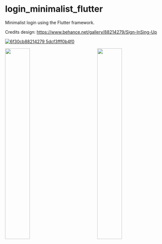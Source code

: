 # login_minimalist_flutter

Minimalist login using the Flutter framework.

Credits design: https://www.behance.net/gallery/88214279/Sign-InSing-Up

[![6f30cb88214279 5dcf3fff0b4f0](https://user-images.githubusercontent.com/54786785/75627922-397d2d80-5bb3-11ea-8723-5e1fa66190de.png)](#)

[<img width="40%" src="https://user-images.githubusercontent.com/44443899/163495979-0bc2efd8-e20c-44cb-b1a9-23cccdefe895.png" align="left" />](#)
[<img width="40%" src="https://user-images.githubusercontent.com/44443899/163495984-69c2747f-e1ad-4907-97d0-e290c7308988.png" align="right" />](#)
